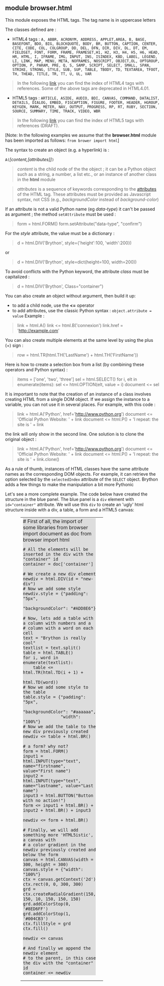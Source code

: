 module **browser.html**
-----------------------

This module exposes the HTML tags. The tag name is in uppercase letters

The classes defined are :

- HTML4 tags : `A, ABBR, ACRONYM, ADDRESS, APPLET,AREA, B, BASE, BASEFONT, BDO, BIG, BLOCKQUOTE, BODY, BR, BUTTON, CAPTION, CENTER, CITE, CODE, COL, COLGROUP, DD, DEL, DFN, DIR, DIV, DL, DT, EM, FIELDSET, FONT, FORM, FRAME, FRAMESET,H1, H2, H3, H4, H5, H6, HEAD, HR, HTML, I, IFRAME, IMG, INPUT, INS, ISINDEX, KBD, LABEL, LEGEND, LI, LINK, MAP, MENU, META, NOFRAMES, NOSCRIPT, OBJECT,OL, OPTGROUP, OPTION, P, PARAM, PRE, Q, S, SAMP, SCRIPT, SELECT, SMALL, SPAN, STRIKE, STRONG, STYLE, SUB, SUP, TABLE, TBODY, TD, TEXTAREA, TFOOT, TH, THEAD, TITLE, TR, TT, U, UL, VAR`

> In the following [link](http://www.w3.org/TR/html4/index/elements.html) you can find the index of HTML4 tags with references. Some of the above tags are deprecated in HTML4.01.

- HTML5 tags : `ARTICLE, ASIDE, AUDIO, BDI, CANVAS, COMMAND, DATALIST, DETAILS, DIALOG, EMBED, FIGCAPTION, FIGURE, FOOTER, HEADER, HGROUP, KEYGEN, MARK, METER, NAV, OUTPUT, PROGRESS, RP, RT, RUBY, SECTION, SOURCE, SUMMARY, TIME, TRACK, VIDEO, WBR`

> In the following [link](http://www.w3.org/TR/html5-author/index.html#elements-1) you can find the index of HTML5 tags with references (DRAFT).

[Note: In the following examples we assume that the **browser.html** module has been imported as follows: `from brower import html`]

The syntax to create an object (e.g. a hyperlink) is :

`A(`*[content,[attributes]]*`)`

> *content* is the child node of the the object ; it can be a Python object such as a string, a number, a list etc., or an instance of another class in the **html** module

> *attributes* is a sequence of keywords corresponding to the [attributes](http://www.w3.org/TR/html5-author/index.html#attributes-1) of the HTML tag. These attributes must be provided as Javascript syntax, not CSS (e.g., *backgroundColor* instead of *background-color*)

If an attribute is not a valid Python name (eg _data-type_) it can't be 
passed as argument ; the method `setAttribute` must be used :

>    form = html.FORM()
>    form.setAttribute("data-type", "confirm")

For the *style* attribute, the value must be a dictionary :

>    d = html.DIV('Brython', style={'height':100, 'width':200})

or

>    d = html.DIV('Brython', style=dict(height=100, width=200))

To avoid conflicts with the Python keyword, the attribute *class* must be capitalized :

>    d = html.DIV('Brython', Class="container")

You can also create an object without argument, then build it up:

- to add a child node, use the **<=** operator
- to add attributes, use the classic Python syntax : `object.attribute = value`
Example :    
>    link = html.A()
>    link <= html.B('connexion')
>    link.href = 'http://example.com'

You can also create multiple elements at the same level by using the plus (+) sign :

>    row = html.TR(html.TH('LastName') + html.TH('FirstName'))

Here is how to create a selection box from a list (by combining these operators and Python syntax) :

>    items = ['one', 'two', 'three']
>    sel = html.SELECT()
>    for i, elt in enumerate(items):
>        sel <= html.OPTION(elt, value = i)
>    document <= sel

It is important to note that the creation of an instance of a class involves creating HTML from a single DOM object. If we assign the instance to a variable, you can not use it in several places. For example, with this code :

>    link = html.A('Python', href='http://www.python.org')
>    document <= 'Official Python Website: ' + link
>    document <= html.P() + 'I repeat: the site is ' + link

the link will only show in the second line. One solution is to clone the original object :

>    link = html.A('Python', href='http://www.python.org')
>    document <= 'Official Python Website: ' + link
>    document <= html.P() + 'I repeat: the site is ' + link.clone()

As a rule of thumb, instances of HTML classes have the same attribute names as the corresponding DOM objects. For example, it can retrieve the option selected by the `selectedIndex` attribute of the `SELECT` object. Brython adds a few things to make the manipulation a bit more Pythonic

Let's see a more complete example. The code below have created the structure in the blue panel. The blue panel is a `div` element with `id="container"` attribute.
We will use this `div` to create an 'ugly' html structure inside with a div, a table, a form and a HTML5 canvas:

<div style="padding-left:50px;">
<table cellpadding=10>
<tr>
<td style="width:100px;">
<div id="html-doc" style="background-color:#dddddd;">
    # First of all, the import of some libraries
    from browser import document as doc
    from browser import html
    
    # All the elements will be inserted in the div with the "container" id
    container = doc['container']
    
    # We create a new div element
    newdiv = html.DIV(id = "new-div")
    # Now we add some style
    newdiv.style = {"padding": "5px", 
                   "backgroundColor": "#ADD8E6"}
    
    # Now, lets add a table with a column with numbers and a
    # column with a word on each cell
    text = "Brython is really cool"
    textlist = text.split()
    table = html.TABLE()
    for i, word in enumerate(textlist):
        table <= html.TR(html.TD(i + 1) + 
                         html.TD(word))
    # Now we add some style to the table
    table.style = {"padding": "5px", 
                   "backgroundColor": "#aaaaaa",
                   "width": "100%"}
    # Now we add the table to the new div previously created
    newdiv <= table + html.BR()
    
    # a form? why not?
    form = html.FORM()
    input1 = html.INPUT(type="text", name="firstname", value="First name")
    input2 = html.INPUT(type="text", name="lastname", value="Last name")
    input3 = html.BUTTON("Button with no action!")
    form <= input1 + html.BR() + input2 + html.BR() + input3
    
    newdiv <= form + html.BR()
    
    # Finally, we will add something more 'HTML5istic', a canvas with
    # a color gradient in the newdiv previously created and below the form
    canvas = html.CANVAS(width = 300, height = 300)
    canvas.style = {"width": "100%"}
    ctx = canvas.getContext('2d')
    ctx.rect(0, 0, 300, 300)
    grd = ctx.createRadialGradient(150, 150, 10, 150, 150, 150)
    grd.addColorStop(0, '#8ED6FF')
    grd.addColorStop(1, '#004CB3')
    ctx.fillStyle = grd
    ctx.fill()
    
    newdiv <= canvas
    
    # And finally we append the newdiv element
    # to the parent, in this case the div with the "container" id
    container <= newdiv
    
</div>
</td>
<td>
<div id="container"></div>
</td>
</tr>
</table>
</div>

<script type="text/python">
exec(doc["html-doc"].text)
</script>







